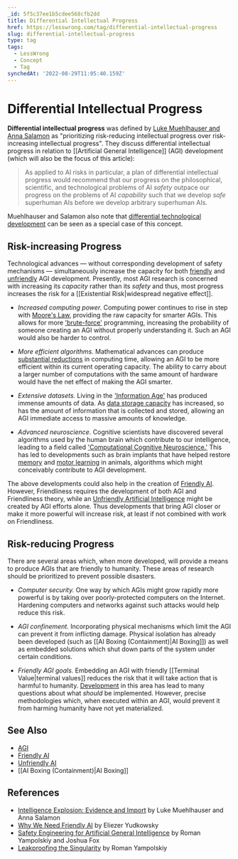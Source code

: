 ```yaml
---
_id: 5f5c37ee1b5cdee568cfb2dd
title: Differential Intellectual Progress
href: https://lesswrong.com/tag/differential-intellectual-progress
slug: differential-intellectual-progress
type: tag
tags:
  - LessWrong
  - Concept
  - Tag
synchedAt: '2022-08-29T11:05:40.159Z'
---
```


# Differential Intellectual Progress

**Differential intellectual progress** was defined by [Luke Muehlhauser and Anna Salamon](http://web.archive.org/web/20190430130748/http://intelligence.org/files/IE-EI.pdf) as "prioritizing risk-reducing intellectual progress over risk-increasing intellectual progress". They discuss differential intellectual progress in relation to [[Artificial General Intelligence]] (AGI) development (which will also be the focus of this article):

> As applied to AI risks in particular, a plan of differential intellectual progress would recommend that our progress on the philosophical, scientific, and technological problems of AI *safety* outpace our progress on the problems of AI *capability* such that we develop *safe* superhuman AIs before we develop arbitrary superhuman AIs.

Muehlhauser and Salamon also note that [differential technological development](https://en.wikipedia.org/wiki/Differential_technological_development) can be seen as a special case of this concept.

## Risk-increasing Progress

Technological advances — without corresponding development of safety mechanisms — simultaneously increase the capacity for both [friendly](https://wiki.lesswrong.com/wiki/Friendly_AI) and [unfriendly](https://wiki.lesswrong.com/wiki/Unfriendly_AI) AGI development. Presently, most AGI research is concerned with increasing its *capacity* rather than its *safety* and thus, most progress increases the risk for a [[Existential Risk|widespread negative effect]].

- *Increased computing power.* Computing power continues to rise in step with [Moore's Law](http://www.intel.com/content/www/us/en/silicon-innovations/moores-law-technology.html), providing the raw capacity for smarter AGIs. This allows for more ['brute-force'](http://dictionary.reference.com/browse/brute+force) programming, increasing the probability of someone creating an AGI without properly understanding it. Such an AGI would also be harder to control.

- *More efficient algorithms.* Mathematical advances can produce [substantial reductions](http://users.ece.gatech.edu/~mrichard/Richards%26Shaw_Algorithms01204.pdf) in computing time, allowing an AGI to be more efficient within its current operating capacity. The ability to carry about a larger number of computations with the same amount of hardware would have the net effect of making the AGI smarter.

- *Extensive datasets.* Living in the ['Information Age'](http://en.wikipedia.org/wiki/Information_Age) has produced immense amounts of data. As [data storage capacity](http://www.scientificamerican.com/article.cfm?id=kryders-law) has increased, so has the amount of information that is collected and stored, allowing an AGI immediate access to massive amounts of knowledge.

- *Advanced neuroscience.* Cognitive scientists have discovered several algorithms used by the human brain which contribute to our intelligence, leading to a field called ['Computational Cognitive Neuroscience.'](http://www.ncbi.nlm.nih.gov/pmc/articles/PMC3153062/) This has led to developments such as brain implants that have helped restore [memory](http://www.nytimes.com/2011/06/17/science/17memory.html) and [motor learning](http://www.popsci.com/science/article/2011-09/israeli-researchers-build-rat-cyborg-packing-digitally-derived-cerebellum) in animals, algorithms which might conceivably contribute to AGI development.

The above developments could also help in the creation of [Friendly AI](https://wiki.lesswrong.com/wiki/Friendly_AI). However, Friendliness requires the development of both AGI and Friendliness theory, while an [Unfriendly Artificial Intelligence](https://wiki.lesswrong.com/wiki/Unfriendly_AI) might be created by AGI efforts alone. Thus developments that bring AGI closer or make it more powerful will increase risk, at least if not combined with work on Friendliness.

## Risk-reducing Progress

There are several areas which, when more developed, will provide a means to produce AGIs that are friendly to humanity. These areas of research should be prioritized to prevent possible disasters.

- *Computer security.* One way by which AGIs might grow rapidly more powerful is by taking over poorly-protected computers on the Internet. Hardening computers and networks against such attacks would help reduce this risk.

- *AGI confinement.* Incorporating physical mechanisms which limit the AGI can prevent it from inflicting damage. Physical isolation has already been developed (such as [[AI Boxing (Containment)|AI Boxing]]) as well as embedded solutions which shut down parts of the system under certain conditions.

- *Friendly AGI goals.* Embedding an AGI with friendly [[Terminal Value|terminal values]] reduces the risk that it will take action that is harmful to humanity. [Development](http://lukeprog.com/SaveTheWorld.html#goals) in this area has lead to many questions about what *should* be implemented. However, precise methodologies which, when executed within an AGI, would prevent it from harming humanity have not yet materialized.

## See Also

- [AGI](https://wiki.lesswrong.com/wiki/AGI)
- [Friendly AI](https://wiki.lesswrong.com/wiki/Friendly_AI)
- [Unfriendly AI](https://wiki.lesswrong.com/wiki/Unfriendly_AI)
- [[AI Boxing (Containment)|AI Boxing]]

## References

- [Intelligence Explosion: Evidence and Import](http://web.archive.org/web/20190430130748/http://intelligence.org/files/IE-EI.pdf) by Luke Muehlhauser and Anna Salamon
- [Why We Need Friendly AI](http://www.preventingskynet.com/why-we-need-friendly-ai/) by Eliezer Yudkowsky
- [Safety Engineering for Artificial General Intelligence](http://intelligence.org/files/SafetyEngineering.pdf) by Roman Yampolskiy and Joshua Fox
- [Leakproofing the Singularity](http://cecs.louisville.edu/ry/LeakproofingtheSingularity.pdf) by Roman Yampolskiy
